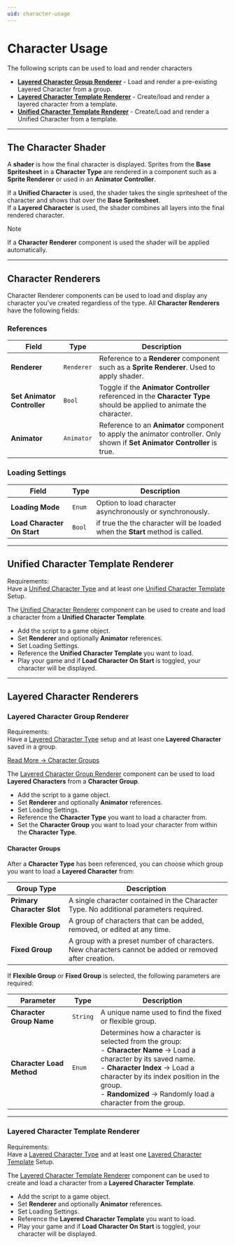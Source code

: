 ```yaml
---
uid: character-usage
---
```


# Character Usage

The following scripts can be used to load and render characters

- **[Layered Character Group Renderer](#layered-character-group-renderer)** - Load and render a pre-existing Layered Character from a group.
- **[Layered Character Template Renderer](#layered-character-template-renderer)** - Create/load and render a layered character from a template.
- **[Unified Character Template Renderer](#unified-character-template-renderer)** - Create/Load and render a Unified Character from a template.

---

## The Character Shader

A **shader** is how the final character is displayed. Sprites from the **Base Spritesheet** in a **Character Type** are rendered in a component such as a **Sprite Renderer** or used in an **Animator Controller**.

If a **Unified Character** is used, the shader takes the single spritesheet of the character and shows that over the **Base Spritesheet**.  
If a **Layered Character** is used, the shader combines all layers into the final rendered character.  

> [!NOTE]
> If a **Character Renderer** component is used the shader will be applied automatically.

---

## Character Renderers

Character Renderer components can be used to load and display any character you've created regardless of the type. All **Character Renderers** have the following fields:

### References
| Field                       | Type       | Description                                                                                                                  |
| --------------------------- | ---------- | ---------------------------------------------------------------------------------------------------------------------------- |
| **Renderer**                | `Renderer` | Reference to a **Renderer** component such as a **Sprite Renderer**. Used to apply shader.                                   |
| **Set Animator Controller** | `Bool`     | Toggle if the **Animator Controller** referenced in the **Character Type** should be applied to animate the character.       |
| **Animator**                | `Animator` | Reference to an **Animator** component to apply the animator controller. Only shown if  **Set Animator Controller** is true. |

### Loading Settings
| Field                       | Type   | Description                                                                   |
| --------------------------- | ------ | ----------------------------------------------------------------------------- |
| **Loading Mode**            | `Enum` | Option to load character asynchronously or synchronously.                     |
| **Load Character On Start** | `Bool` | if true the the character will be loaded when the **Start** method is called. |

---

## Unified Character Template Renderer
Requirements:  
Have a [Unified Character Type](xref:unified-character-type) and at least one [Unified Character Template](xref:character-templates#unified-character-template) Setup.

The [Unified Character Renderer](xref:BlazerTech.CharacterManagement.Components.UnifiedCharacterTemplateRenderer) component can be used to create and load a character from a **Unified Character Template**.  
- Add the script to a game object.
- Set **Renderer** and optionally **Animator** references.
- Set Loading Settings.
- Reference the **Unified Character Template** you want to load.
- Play your game and if **Load Character On Start** is toggled, your character will be displayed.

---

## Layered Character Renderers

### Layered Character Group Renderer
Requirements:  
Have a [Layered Character Type](xref:layered-character-type) setup and at least one **Layered Character** saved in a group.

[Read More → Character Groups](xref:character-grouping-system)

The [Layered Character Group Renderer](xref:BlazerTech.CharacterManagement.Components.LayeredCharacterGroupRenderer) component can be used to load **Layered Characters** from a **Character Group**.
- Add the script to a game object.
- Set **Renderer** and optionally **Animator** references.
- Set Loading Settings.
- Reference the **Character Type** you want to load a character from.
- Set the **Character Group** you want to load your character from within the **Character Type**.

#### Character Groups
After a **Character Type** has been referenced, you can choose which group you want to load a **Layered Character** from:

| Group Type                 | Description                                                                                           |
| -------------------------- | ----------------------------------------------------------------------------------------------------- |
| **Primary Character Slot** | A single character contained in the Character Type. No additional parameters required.                |
| **Flexible Group**         | A group of characters that can be added, removed, or edited at any time.                              |
| **Fixed Group**            | A group with a preset number of characters. New characters cannot be added or removed after creation. |

If **Flexible Group** or **Fixed Group** is selected, the following parameters are required:

| Parameter                 | Type     | Description                                                                                                                                                                                                                                                                |
| ------------------------- | -------- | -------------------------------------------------------------------------------------------------------------------------------------------------------------------------------------------------------------------------------------------------------------------------- |
| **Character Group Name**  | `String` | A unique name used to find the fixed or flexible group.                                                                                                                                                                                                                    |
| **Character Load Method** | `Enum`   | Determines how a character is selected from the group: <br> - **Character Name** → Load a character by its saved name. <br> - **Character Index** → Load a character by its index position in the group. <br> - **Randomized** → Randomly load a character from the group. |

---

### Layered Character Template Renderer
Requirements:  
Have a [Layered Character Type](xref:layered-character-type) and at least one [Layered Character Template](xref:character-templates#layered-character-template) Setup.

The [Layered Character Template Renderer](xref:BlazerTech.CharacterManagement.Components.LayeredCharacterTemplateRenderer) component can be used to create and load a character from a  **Layered Character Template**.  
- Add the script to a game object.
- Set **Renderer** and optionally **Animator** references.
- Set Loading Settings.
- Reference the **Layered Character Template** you want to load.
- Play your game and if **Load Character On Start** is toggled, your character will be displayed.
